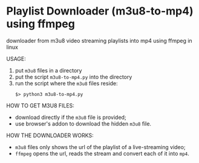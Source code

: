 # Playlist Downloader (m3u8-to-mp4) using ffmpeg
downloader from m3u8 video streaming playlists into mp4 using ffmpeg in linux

USAGE:

  1. put `m3u8` files in a directory
  2. put the script `m3u8-to-mp4.py` into the directory
  3. run the script where the `m3u8` files reside:
     ```
     $> python3 m3u8-to-mp4.py
     ```
     
     
HOW TO GET M3U8 FILES:
- download directly if the `m3u8` file is provided;
- use browser's addon to download the hidden `m3u8` file.

HOW THE DOWNLOADER WORKS:
- `m3u8` files only shows the url of the playlist of a live-streaming video;
- `ffmpeg` opens the url, reads the stream and convert each of it into `mp4`.
